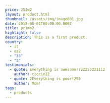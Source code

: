 ```yaml
---
price: 253w2
layout: product.html
thumbnail: /assets/img/image001.jpg
date: 2018-05-01T00:00:00.000Z
title: primo2
highlight: false
description: This is a first product.
country:
  - it
  - es2
  - "33"
  - "2"
testimonials:
  - quote: Everything is awesome!?22223321112
    author: ciccio22
  - quote: 2Everything is poor!255
    author: Mom!
tags:
  - products
---
```

